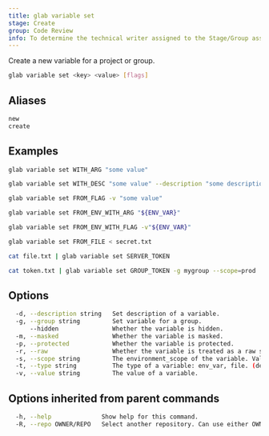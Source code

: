 ```yaml
---
title: glab variable set
stage: Create
group: Code Review
info: To determine the technical writer assigned to the Stage/Group associated with this page, see https://about.gitlab.com/handbook/product/ux/technical-writing/#assignments
---
```


<!--
This documentation is auto generated by a script.
Please do not edit this file directly. Run `make gen-docs` instead.
-->

Create a new variable for a project or group.

```bash title="terminal"
glab variable set <key> <value> [flags]
```

## Aliases

```bash title="terminal"
new
create
```

## Examples

```bash title="terminal"
glab variable set WITH_ARG "some value"

glab variable set WITH_DESC "some value" --description "some description"

glab variable set FROM_FLAG -v "some value"

glab variable set FROM_ENV_WITH_ARG "${ENV_VAR}"

glab variable set FROM_ENV_WITH_FLAG -v"${ENV_VAR}"

glab variable set FROM_FILE < secret.txt

cat file.txt | glab variable set SERVER_TOKEN

cat token.txt | glab variable set GROUP_TOKEN -g mygroup --scope=prod
```

## Options

```bash title="terminal"
  -d, --description string   Set description of a variable.
  -g, --group string         Set variable for a group.
      --hidden               Whether the variable is hidden.
  -m, --masked               Whether the variable is masked.
  -p, --protected            Whether the variable is protected.
  -r, --raw                  Whether the variable is treated as a raw string.
  -s, --scope string         The environment_scope of the variable. Values: all (*), or specific environments. (default "*")
  -t, --type string          The type of a variable: env_var, file. (default "env_var")
  -v, --value string         The value of a variable.
```

## Options inherited from parent commands

```bash title="terminal"
  -h, --help              Show help for this command.
  -R, --repo OWNER/REPO   Select another repository. Can use either OWNER/REPO or `GROUP/NAMESPACE/REPO` format. Also accepts full URL or Git URL.
```
